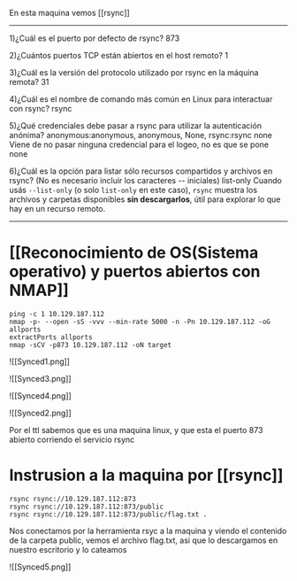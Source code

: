 En esta maquina vemos [[rsync]]

-----
1)¿Cuál es el puerto por defecto de rsync?
	873

2)¿Cuántos puertos TCP están abiertos en el host remoto?
	1

3)¿Cuál es la versión del protocolo utilizado por rsync en la máquina remota?
	31

4)¿Cuál es el nombre de comando más común en Linux para interactuar con rsync?
	rsync

5)¿Qué credenciales debe pasar a rsync para utilizar la autenticación anónima? anonymous:anonymous, anonymous, None, rsync:rsync
	none
	Viene de no pasar ninguna credencial para el logeo, no es que se pone none

6)¿Cuál es la opción para listar sólo recursos compartidos y archivos en rsync? (No es necesario incluir los caracteres -- iniciales)
	list-only
	Cuando usás `--list-only` (o solo `list-only` en este caso), `rsync` muestra los archivos y carpetas disponibles **sin descargarlos**, útil para explorar lo que hay en un recurso remoto.

---

# [[Reconocimiento de OS(Sistema operativo) y puertos abiertos con NMAP]]

```shell
ping -c 1 10.129.187.112    
nmap -p- --open -sS -vvv --min-rate 5000 -n -Pn 10.129.187.112 -oG allports
extractPorts allports       
nmap -sCV -p873 10.129.187.112 -oN target
```

![[Synced1.png]]

![[Synced3.png]]

![[Synced4.png]]

![[Synced2.png]]

Por el ttl sabemos que es una maquina linux, y que esta el puerto 873 abierto corriendo el servicio rsync



# Instrusion a la maquina por [[rsync]]
```shell
rsync rsync://10.129.187.112:873
rsync rsync://10.129.187.112:873/public
rsync rsync://10.129.187.112:873/public/flag.txt .
```
Nos conectamos por la herramienta rsyc a la maquina y viendo el contenido de la carpeta public, vemos el archivo flag.txt, asi que lo descargamos en nuestro escritorio y lo cateamos

![[Synced5.png]]